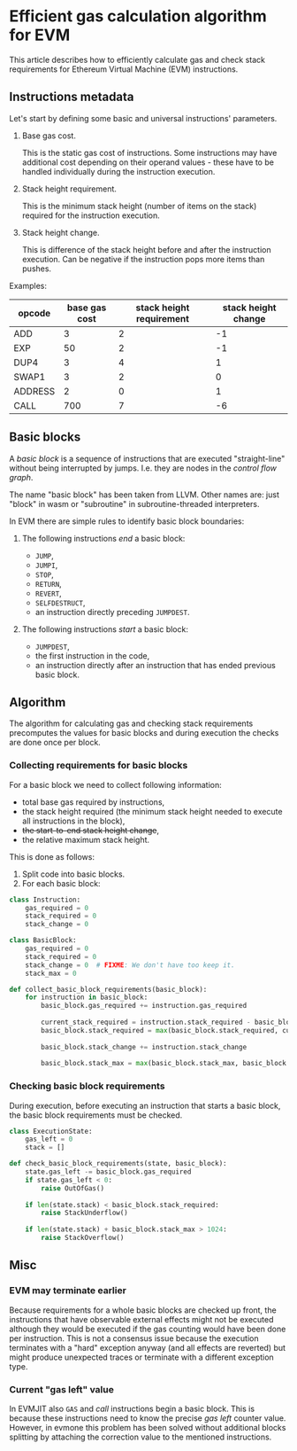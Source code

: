 # Efficient gas calculation algorithm for EVM

This article describes how to efficiently calculate gas and check stack requirements
for Ethereum Virtual Machine (EVM) instructions.


## Instructions metadata

Let's start by defining some basic and universal instructions' parameters.

1. Base gas cost.
   
   This is the static gas cost of instructions. Some instructions may have 
   additional cost depending on their operand values - these have to be
   handled individually during the instruction execution.
   
2. Stack height requirement.

   This is the minimum stack height (number of items on the stack) 
   required for the instruction execution.
   
3. Stack height change.

   This is difference of the stack height before and after the instruction 
   execution. Can be negative if the instruction pops more items than pushes.
   
Examples:

| opcode  | base gas cost | stack height requirement | stack height change |
| ------- | ------------- | ------------------------ | ------------------- |
| ADD     | 3             | 2                        | -1                  |
| EXP     | 50            | 2                        | -1                  |
| DUP4    | 3             | 4                        | 1                   |
| SWAP1   | 3             | 2                        | 0                   |
| ADDRESS | 2             | 0                        | 1                   |
| CALL    | 700           | 7                        | -6                  |


## Basic blocks

A _basic block_ is a sequence of instructions that are executed "straight-line"
without being interrupted by jumps. I.e. they are nodes in the _control flow graph_.

The name "basic block" has been taken from LLVM. Other names are: just "block"
in wasm or "subroutine" in subroutine-threaded interpreters.

In EVM there are simple rules to identify basic block boundaries:

1. The following instructions _end_ a basic block:
   - `JUMP`,
   - `JUMPI`,
   - `STOP`,
   - `RETURN`,
   - `REVERT`,
   - `SELFDESTRUCT`,
   - an instruction directly preceding `JUMPDEST`.

2. The following instructions _start_ a basic block:
   - `JUMPDEST`,
   - the first instruction in the code,
   - an instruction directly after an instruction that has ended previous basic block.


## Algorithm

The algorithm for calculating gas and checking stack requirements precomputes
the values for basic blocks and during execution the checks are done once per block.

### Collecting requirements for basic blocks

For a basic block we need to collect following information:

- total base gas required by instructions,
- the stack height required (the minimum stack height needed to execute 
  all instructions in the block),
- ~~the start-to-end stack height change~~,
- the relative maximum stack height.

This is done as follows:

1. Split code into basic blocks.
2. For each basic block:

```python
class Instruction:
    gas_required = 0
    stack_required = 0
    stack_change = 0

class BasicBlock:
    gas_required = 0
    stack_required = 0
    stack_change = 0  # FIXME: We don't have too keep it.
    stack_max = 0

def collect_basic_block_requirements(basic_block):
    for instruction in basic_block:
        basic_block.gas_required += instruction.gas_required
        
        current_stack_required = instruction.stack_required - basic_block.stack_change
        basic_block.stack_required = max(basic_block.stack_required, current_stack_required)
        
        basic_block.stack_change += instruction.stack_change
        
        basic_block.stack_max = max(basic_block.stack_max, basic_block.stack_change)
```

### Checking basic block requirements

During execution, before executing an instruction that starts a basic block,
the basic block requirements must be checked.

```python
class ExecutionState:
    gas_left = 0
    stack = []

def check_basic_block_requirements(state, basic_block):
    state.gas_left -= basic_block.gas_required
    if state.gas_left < 0:
        raise OutOfGas()
    
    if len(state.stack) < basic_block.stack_required:
        raise StackUnderflow()
    
    if len(state.stack) + basic_block.stack_max > 1024:
        raise StackOverflow()
```

## Misc

### EVM may terminate earlier

Because requirements for a whole basic blocks are checked up front, the instructions
that have observable external effects might not be executed although they would be
executed if the gas counting would have been done per instruction.
This is not a consensus issue because the execution terminates with a "hard" exception
anyway (and all effects are reverted) but might produce unexpected traces 
or terminate with a different exception type.

### Current "gas left" value

In EVMJIT also `GAS` and _call_ instructions begin a basic block. This is because
these instructions need to know the precise _gas left_ counter value. 
However, in evmone this problem has been solved without additional blocks splitting 
by attaching the correction value to the mentioned instructions.









   